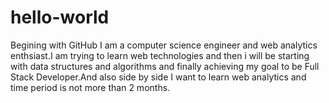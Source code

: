 # hello-world
Begining with GitHub
I am a computer science engineer and web analytics enthsiast.I am trying to learn web technologies and then i will be starting with data structures and algorithms and finally achieving my goal to be Full Stack Developer.And also side by side I want to learn web analytics and time period is not more than 2 months.
